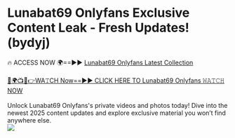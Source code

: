 # Lunabat69 Onlyfans Exclusive Content Leak - Fresh Updates! (bydyj)

🔥 ACCESS NOW 🌍==►► <a href="https://tinyurl.com/kvy9nzfs" rel="nofollow">Lunabat69 Onlyfans Latest Collection</a>
<br><br>
[🔴🌍📺📱👉WA𝚃CH Now==►► CLICK HERE TO Lunabat69 Onlyfans 𝚆𝙰𝚃𝙲𝙷 NOW](https://tinyurl.com/kvy9nzfs)
<br><br>
Unlock Lunabat69 Onlyfans's private videos and photos today! Dive into the newest 2025 content updates and explore exclusive material you won’t find anywhere else.
<br>
<a href="https://tinyurl.com/kvy9nzfs" rel="nofollow" data-target="animated-image.originalLink"><img src="https://camo.githubusercontent.com/8a4f000d20f83aca3bf7ec5f350d767afa0574a8a352519fd8cfa583a6f93a33/68747470733a2f2f692e696d6775722e636f6d2f644a486b345a712e676966" data-canonical-src="https://i.imgur.com/dJHk4Zq.gif" style="max-width: 100%; display: inline-block;" data-target="animated-image.originalImage"></a>
<br>
